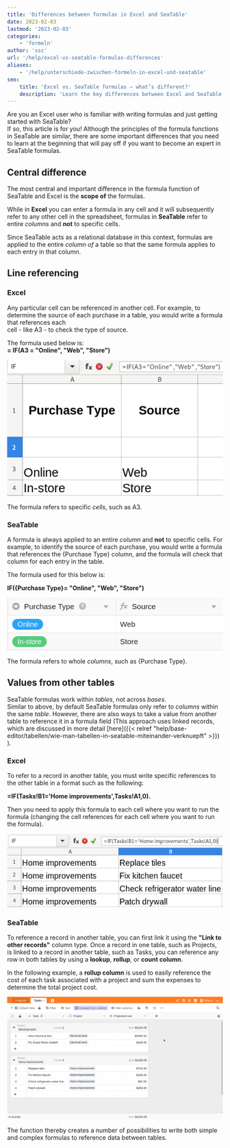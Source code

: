 ```yaml
---
title: 'Differences between formulas in Excel and SeaTable'
date: 2023-02-03
lastmod: '2023-02-03'
categories:
    - 'formeln'
author: 'ssc'
url: '/help/excel-vs-seatable-formulas-differences'
aliases:
    - '/help/unterschiede-zwischen-formeln-in-excel-und-seatable'
seo:
    title: 'Excel vs. SeaTable formulas – what’s different?'
    description: 'Learn the key differences between Excel and SeaTable formulas: column vs. cell references, tabular logic, and practical tips for experts.'
---
```


Are you an Excel user who is familiar with writing formulas and just getting started with SeaTable?  
If so, this article is for you! Although the principles of the formula functions in SeaTable are similar, there are some important differences that you need to learn at the beginning that will pay off if you want to become an expert in SeaTable formulas.

## Central difference

The most central and important difference in the formula function of SeaTable and Excel is the **scope of** the formulas.

While in **Excel** you can enter a formula in any cell and it will subsequently refer to any other cell in the spreadsheet, formulas in **SeaTable** refer to entire _columns_ and **not** to specific cells.

Since SeaTable acts as a relational database in this context, formulas are applied to the entire _column of_ a table so that the same formula applies to each entry in that column.

## Line referencing

### Excel

Any particular cell can be referenced in another cell. For example, to determine the source of each purchase in a table, you would write a formula that references each  
cell - like A3 - to check the type of source.

The formula used below is:  
**\= IF(A3 = "Online", "Web", "Store")**

![Cell referencing in Excel](images/table-excel-vs.-seatable-1.png)

The formula refers to specific _cells_, such as A3.

### SeaTable

A formula is always applied to an entire _column_ and **not** to specific cells. For example, to identify the source of each purchase, you would write a formula that references the {Purchase Type} column, and the formula will check that column for each entry in the table.

The formula used for this below is:

**IF({Purchase Type}= "Online", "Web", "Store")**

![Column referencing in SeaTable](images/table-excel-vs-seatable-2.png)

The formula refers to whole _columns_, such as {Purchase Type}.

## Values from other tables

SeaTable formulas work within _tables_, not across _bases_.  
Similar to above, by default SeaTable formulas only refer to _columns_ within the same _table_. However, there are also ways to take a value from another table to reference it in a formula field (This approach uses linked records, which are discussed in more detail [here]({{< relref "help/base-editor/tabellen/wie-man-tabellen-in-seatable-miteinander-verknuepft" >}}) ).

### Excel

To refer to a record in another table, you must write specific references to the other table in a format such as the following:

**\=IF(Tasks!B1='Home improvements',Tasks!A1,0).**

Then you need to apply this formula to each cell where you want to run the formula (changing the cell references for each cell where you want to run the formula).

![Reference to other data set in Excel](images/table-excel-vs-seatable-3.png)

### SeaTable

To reference a record in another table, you can first link it using the **"Link to other records"** column type. Once a record in one table, such as Projects, is linked to a record in another table, such as Tasks, you can reference any row in both tables by using a **lookup**, **rollup**, or **count column**.

In the following example, a **rollup column** is used to easily reference the cost of each task associated with a project and sum the expenses to determine the total project cost.

![Rollup column to reference the cost of each task associated with a project and total the expenses to determine the total project cost.](images/reference-to-other-bases.gif)

The function thereby creates a number of possibilities to write both simple and complex formulas to reference data between tables.
